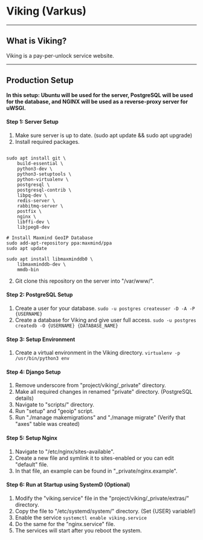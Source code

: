 # Viking (Varkus)
----
## What is Viking?
Viking is a pay-per-unlock service website.

----

## Production Setup
**In this setup: Ubuntu will be used for the server, PostgreSQL will be used for the database, and NGINX will be used as a reverse-proxy server for uWSGI.**

#### Step 1: Server Setup
1. Make sure server is up to date. (sudo apt update && sudo apt upgrade)
2. Install required packages.
```

sudo apt install git \
	build-essential \
	python3-dev \
	python3-setuptools \
	python-virtualenv \
	postgresql \
	postgresql-contrib \
	libpq-dev \
	redis-server \
	rabbitmq-server \
	postfix \
	nginx \
	libffi-dev \
	libjpeg8-dev

# Install Maxmind GeoIP Database
sudo add-apt-repository ppa:maxmind/ppa
sudo apt update

sudo apt install libmaxminddb0 \
	libmaxminddb-dev \
	mmdb-bin
```
2. Git clone this repository on the server into "/var/www/".

#### Step 2: PostgreSQL Setup
1. Create a user for your database. ```sudo -u postgres createuser -D -A -P {USERNAME}```
2. Create a database for Viking and give user full access. ```sudo -u postgres createdb -O {USERNAME} {DATABASE_NAME}```

#### Step 3: Setup Environment
1. Create a virtual environment in the Viking directory. ```virtualenv -p /usr/bin/python3 env```

#### Step 4: Django Setup
1. Remove underscore from "project/viking/_private" directory.
2. Make all required changes in renamed "private" directory. (PostgreSQL details)
3. Navigate to "scripts/" directory.
4. Run "setup" and "geoip" script.
5. Run "./manage makemigrations" and "./manage migrate" (Verify that "axes" table was created)

#### Step 5: Setup Nginx
1. Navigate to "/etc/nginx/sites-available".
2. Create a new file and symlink it to sites-enabled or you can edit "default" file.
3. In that file, an example can be found in "_private/nginx.example".

#### Step 6: Run at Startup using SystemD (Optional)
1. Modify the "viking.service" file in the "project/viking/_private/extras/" directory.
2. Copy the file to "/etc/systemd/system/" directory. (Set {USER} variable!)
3. Enable the service ```systemctl enable viking.service```
4. Do the same for the "nginx.service" file.
5. The services will start after you reboot the system.